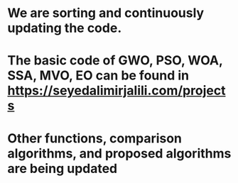 # We are sorting and continuously updating the code.
# The basic code of GWO, PSO, WOA, SSA, MVO, EO can be found in https://seyedalimirjalili.com/projects
# Other functions, comparison algorithms, and proposed algorithms are being updated
